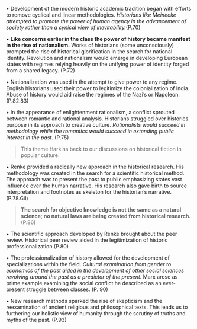 •	Development of the modern historic academic tradition began with efforts to remove cyclical and linear methodologies. *Historians like Meinecke attempted to promote the power of human agency in the advancement of society rather than a cynical view of inevitability.*(P.70)

•	**Like concerns earlier in the class the power of history became manifest in the rise of nationalism.** Works of historians (some unconsciously) prompted the rise of historical glorification in the search for national identity. Revolution and nationalism would emerge in developing European states with regimes relying heavily on the unifying power of identity forged from a shared legacy. (P.72)

•	Nationalization was used in the attempt to give power to any regime. English historians used their power to legitimize the colonialization of India. Abuse of history would aid raise the regimes of the Nazi’s or Napoleon. (P.82.83)

•	In the appearance of enlightenment rationalism, a conflict sprouted between romantic and rational analysis. Historians struggled over histories purpose in its approach to creative culture. *Rationalists would succeed in methodology while the romantics would succeed in extending public interest in the past.* (P.75)
  >This theme Harkins back to our discussions on historical fiction in popular culture.

•	Renke provided a radically new approach in the historical research. His methodology was created in the search for a scientific historical method. The approach was to present the past to public emphasizing states vast influence over the human narrative. His research also gave birth to source interpretation and footnotes as skeleton for the historian’s narrative. (P.78.Gil)

  >**The search for objective knowledge is not the same as a natural science; no natural laws are being created from historical research.**    (P.86)

•	 The scientific approach developed by Renke brought about the peer review. Historical peer review aided in the legitimization of historic professionalization.(P.80)

•	The professionalization of history allowed for the development of specializations within the field. *Cultural examination from gender to economics of the past aided in the development of other social sciences revolving around the past as a predictor of the present.* Marx arose as prime example examining the social conflict he described as an ever-present struggle between classes. (P. 90)

•	New research methods sparked the rise of skepticism and the reexamination of ancient religious and philosophical texts.  This leads us to furthering our holistic view of humanity through the scrutiny of truths and myths of the past.  (P.93)
